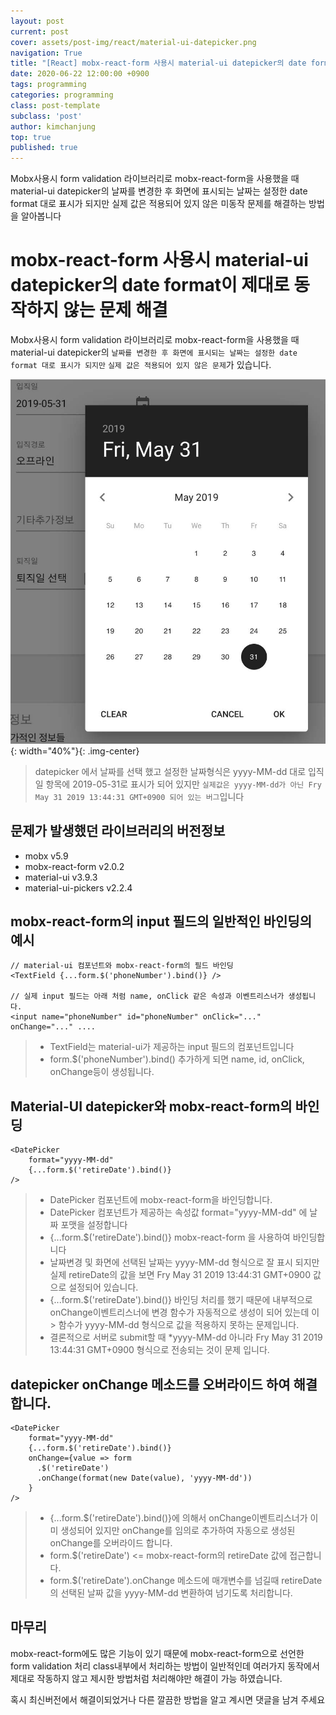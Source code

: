 ```yaml
---
layout: post
current: post
cover: assets/post-img/react/material-ui-datepicker.png
navigation: True
title: "[React] mobx-react-form 사용시 material-ui datepicker의 date format이 미동작 해결 방법"
date: 2020-06-22 12:00:00 +0900
tags: programming
categories: programming
class: post-template
subclass: 'post'
author: kimchanjung
top: true
published: true
---
```


Mobx사용시 form validation 라이브러리로 mobx-react-form을 사용했을 때 material-ui datepicker의 날짜를 변경한 후 화면에 표시되는 날짜는 설정한 date format 대로 표시가 되지만 실제 값은 적용되어 있지 않은 미동작 문제를 해결하는 방법을 알아봅니다

# mobx-react-form 사용시 material-ui datepicker의 date format이 제대로 동작하지 않는 문제 해결
Mobx사용시 form validation 라이브러리로 mobx-react-form을 사용했을 때 material-ui datepicker의 `날짜를 변경한 후 화면에 표시되는 날짜는 설정한 date format 대로 표시가 되지만` `실제 값은 적용되어 있지 않은 문제`가 있습니다.

![material-ui-datepicker](/assets/post-img/react/material-ui-datepicker.png){: width="40%"}{: .img-center}

> datepicker 에서 날짜를 선택 했고 설정한 날짜형식은 yyyy-MM-dd 대로 입직일 항목에 2019-05-31로 표시가 되어 있지만 `실제값은 yyyy-MM-dd가 아닌 Fry May 31 2019 13:44:31 GMT+0900 되어 있는 버그`입니다  

## 문제가 발생했던 라이브러리의 버전정보
- mobx v5.9
- mobx-react-form v2.0.2
- material-ui v3.9.3
- material-ui-pickers v2.2.4

## mobx-react-form의 input 필드의 일반적인 바인딩의 예시
```react
// material-ui 컴포넌트와 mobx-react-form의 필드 바인딩
<TextField {...form.$('phoneNumber').bind()} />

// 실제 input 필드는 아래 처럼 name, onClick 같은 속성과 이벤트리스너가 생성됩니다.
<input name="phoneNumber" id="phoneNumber" onClick="..." onChange="..." ....
```
> - TextField는 material-ui가 제공하는 input 필드의 컴포넌트입니다
> - form.$('phoneNumber').bind() 추가하게 되면 name, id, onClick, onChange등이 생성됩니다.

## Material-UI datepicker와 mobx-react-form의 바인딩
```react
<DatePicker
    format="yyyy-MM-dd"
    {...form.$('retireDate').bind()}
/>    
```
> - DatePicker 컴포넌트에 mobx-react-form을 바인딩합니다. 
> - DatePicker 컴포넌트가 제공하는 속성값 format="yyyy-MM-dd" 에 날짜 포맷을 설정합니다
> - {...form.$('retireDate').bind()} mobx-react-form 을 사용하여 바인딩합니다
> - 날짜변경 및 화면에 선택된 날짜는 yyyy-MM-dd 형식으로 잘 표시 되지만 실제 retireDate의 값을 보면 Fry May 31 2019 13:44:31 GMT+0900 값으로 설정되어 있습니다.
> - {...form.$('retireDate').bind()} 바인딩 처리를 했기 때문에 내부적으로 onChange이벤트리스너에 변경 함수가 자동적으로 생성이 되어 있는데 이 > 함수가 yyyy-MM-dd 형식으로 값을 적용하지 못하는 문제입니다.
> - 결론적으로 서버로 submit할 때 *yyyy-MM-dd 아니라 Fry May 31 2019 13:44:31 GMT+0900 형식으로 전송되는 것이 문제 입니다.

## datepicker onChange 메소드를 오버라이드 하여 해결합니다.
```react
<DatePicker
    format="yyyy-MM-dd"
    {...form.$('retireDate').bind()}
    onChange={value => form
      .$('retireDate')
      .onChange(format(new Date(value), 'yyyy-MM-dd'))
    }
/>    
```
> - {...form.$('retireDate').bind()}에 의해서 onChange이벤트리스너가 이미 생성되어 있지만 onChange를 임의로 추가하여 자동으로 생성된 onChange를 오버라이드 합니다.
> - form.$('retireDate') <= mobx-react-form의 retireDate 값에 접근합니다.
> - form.$('retireDate').onChange 메소드에 매개변수를 넘길때 retireDate의 선택된 날짜 값을 yyyy-MM-dd 변환하여 넘기도록 처리합니다.

## 마무리
mobx-react-form에도 많은 기능이 있기 때문에 mobx-react-form으로 선언한 form validation 처리 class내부에서 처리하는 방법이 일반적인데 여러가지 동작에서 제대로 작동하지 않고 제시한 방법처럼 처리해야만 해결이 가능 하였습니다.

혹시 최신버전에서 해결이되었거나 다른 깔끔한 방법을 알고 계시면 댓글을 남겨 주세요




